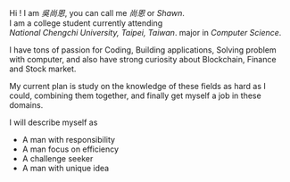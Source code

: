Hi ! I am *吳尚恩*, you can call me *尚恩* or *Shawn*.  
I am a college student currently attending  
*National Chengchi University, Taipei, Taiwan*. major in *Computer Science*.  

I have tons of passion for Coding, Building applications, Solving problem with computer,
and also have strong curiosity about Blockchain, Finance and Stock market.  

My current plan is study on the knowledge of these fields as hard as  I could, combining them together, and finally get myself a job in these domains.  

I will describe myself as  
- A man with responsibility
- A man focus on efficiency
- A challenge seeker
- A man with unique idea

